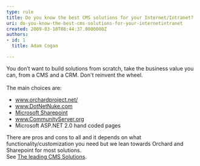 ```yaml
---
type: rule
title: Do you know the best CMS solutions for your Internet/Intranet?
uri: do-you-know-the-best-cms-solutions-for-your-internetintranet
created: 2009-03-10T08:44:37.0000000Z
authors:
- id: 1
  title: Adam Cogan

---
```




<span class='intro'> <p>​You don’t want to build&#160;solutions from scratch, take the business value you can, from a CMS and a CRM. Don't reinvent the wheel.<br> 
   <br> The main choices are&#58; </p><ul><li>
      <a href="http&#58;//www.orchardproject.net/" class="ms-rteCustom-External">www.orchardproject.net/</a>&#160; </li><li>
      <a href="http&#58;//www.dotnetnuke.com/" class="ms-rteCustom-External">www.DotNetNuke.com</a> </li><li>
      <a href="http&#58;//office.microsoft.com/en-au/sharepoint/" class="ms-rteCustom-External">Microsoft Sharepoint​</a> </li><li>
      <a href="http&#58;//www.communityserver.org/" class="ms-rteCustom-External">www.CommunityServer.org</a>&#160; </li><li>Microsoft ASP.NET 2.0 hand coded pages </li></ul><p>There are pros and cons to all and it depends on what functionality/customization you need but we lean towards&#160;Orchard and Sharepoint for most solutions.<br> See 
   <a href="http&#58;//www.ssw.com.au/ssw/Company/DNN-DotNetNuke.aspx">The leading CMS Solutions</a>. </p> </span>




